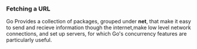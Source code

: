 ### Fetching a URL

Go Provides a collection of packages, grouped under **net**, that make it easy to send and recieve information though the internet,make low level network connections, and set up servers, for which Go's concurrency features are particularly useful.